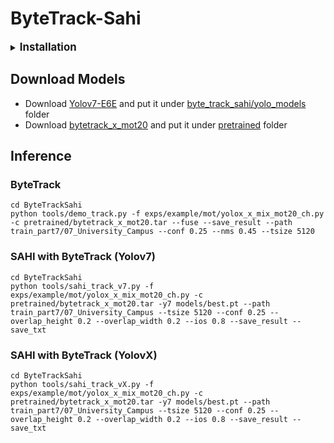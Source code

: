 # ByteTrack-Sahi
<details>

<summary>
<big><b>Installation</b></big>
</summary>  

- Install StrongSORT
```js
  cd StrongSORT
  pip install -r requirements.txt
```
- Install ByteTrack
```js
 cd ByteTrack
 pip install -r requirements.txt
 python3 setup.py develop
```
- Install SAHI
```js
  git clone https://github.com/kadirnar/Yolov7-SAHI.git
  python3 setup.py install
```

</details> 

## Download Models
- Download [Yolov7-E6E](https://github.com/WongKinYiu/yolov7/releases/download/v0.1/yolov7-e6e.pt) and put it under [byte_track_sahi/yolo_models](https://github.com/danial880/ByteTrack-Sahi/tree/main/ByteTrackSahi/yolo_models) folder
- Download [bytetrack_x_mot20](https://drive.google.com/file/d/1HX2_JpMOjOIj1Z9rJjoet9XNy_cCAs5U/view?usp=sharing) and put it under [pretrained](https://github.com/danial880/ByteTrack-Sahi/tree/main/ByteTrackSahi/pretrained) folder

## Inference
### ByteTrack
```
cd ByteTrackSahi
python tools/demo_track.py -f exps/example/mot/yolox_x_mix_mot20_ch.py -c pretrained/bytetrack_x_mot20.tar --fuse --save_result --path train_part7/07_University_Campus --conf 0.25 --nms 0.45 --tsize 5120
```
### SAHI with ByteTrack (Yolov7)
```
cd ByteTrackSahi
python tools/sahi_track_v7.py -f exps/example/mot/yolox_x_mix_mot20_ch.py -c pretrained/bytetrack_x_mot20.tar -y7 models/best.pt --path train_part7/07_University_Campus --tsize 5120 --conf 0.25 --overlap_height 0.2 --overlap_width 0.2 --ios 0.8 --save_result --save_txt
```
### SAHI with ByteTrack (YolovX)
```
cd ByteTrackSahi
python tools/sahi_track_vX.py -f exps/example/mot/yolox_x_mix_mot20_ch.py -c pretrained/bytetrack_x_mot20.tar -y7 models/best.pt --path train_part7/07_University_Campus --tsize 5120 --conf 0.25 --overlap_height 0.2 --overlap_width 0.2 --ios 0.8 --save_result --save_txt
```
